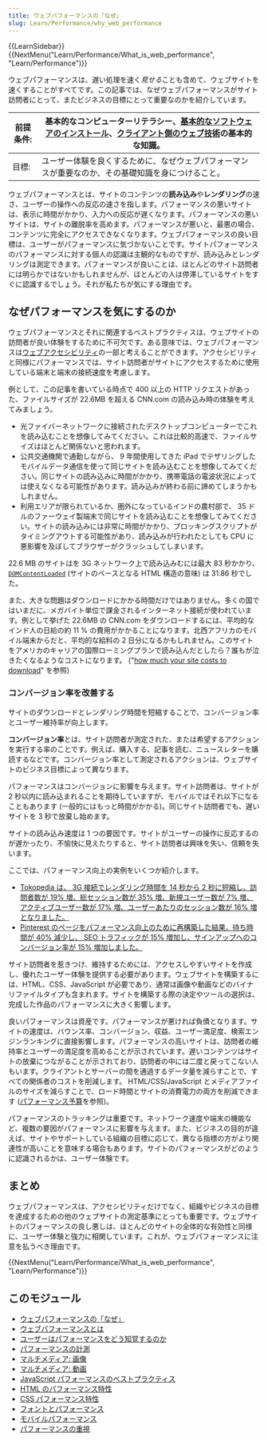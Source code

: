 ```yaml
---
title: ウェブパフォーマンスの「なぜ」
slug: Learn/Performance/why_web_performance
---
```


{{LearnSidebar}}{{NextMenu("Learn/Performance/What_is_web_performance", "Learn/Performance")}}

ウェブパフォーマンスは、遅い処理を速く*見せる*ことも含めて、ウェブサイトを速くすることがすべてです。この記事では、なぜウェブパフォーマンスがサイト訪問者にとって、またビジネスの目標にとって重要なのかを紹介しています。

| 前提条件: | 基本的なコンピューターリテラシー、[基本的なソフトウェアのインストール](/ja/docs/Learn/Getting_started_with_the_web/Installing_basic_software)、[クライアント側のウェブ技術](/ja/docs/Learn/Getting_started_with_the_web)の基本的な知識。 |
| --------- | ---------------------------------------------------------------------------------------------------------------------------------------------------------------------------------------------------------------------------------------- |
| 目標:     | ユーザー体験を良くするために、なぜウェブパフォーマンスが重要なのか、その基礎知識を身につけること。                                                                                                                                       |

ウェブパフォーマンスとは、サイトのコンテンツの**読み込み**や**レンダリング**の速さ、ユーザーの操作への反応の速さを指します。パフォーマンスの悪いサイトは、表示に時間がかかり、入力への反応が遅くなります。パフォーマンスの悪いサイトは、サイトの離脱率を高めます。パフォーマンスが悪いと、最悪の場合、コンテンツに完全にアクセスできなくなります。ウェブパフォーマンスの良い目標は、ユーザーがパフォーマンスに気づかないことです。サイトパフォーマンスのパフォーマンスに対する個人の認識は主観的なものですが、読み込みとレンダリングは測定できます。パフォーマンスが良いことは、ほとんどのサイト訪問者には明らかではないかもしれませんが、ほとんどの人は停滞しているサイトをすぐに認識するでしょう。それが私たちが気にする理由です。

## なぜパフォーマンスを気にするのか

ウェブパフォーマンスとそれに関連するベストプラクティスは、ウェブサイトの訪問者が良い体験をするために不可欠です。ある意味では、ウェブパフォーマンスは[ウェブアクセシビリティ](/ja/docs/Learn/Accessibility)の一部と考えることができます。アクセシビリティと同様にパフォーマンスでは、サイト訪問者がサイトにアクセスするために使用している端末と端末の接続速度を考慮します。

例として、この記事を書いている時点で 400 以上の HTTP リクエストがあった、ファイルサイズが 22.6MB を超える CNN.com の読み込み時の体験を考えてみましょう。

- 光ファイバーネットワークに接続されたデスクトップコンピューターでこれを読み込むことを想像してみてください。これは比較的高速で、ファイルサイズはほとんど関係ないと思われます。
- 公共交通機関で通勤しながら、 9 年間使用してきた iPad でテザリングしたモバイルデータ通信を使って同じサイトを読み込むことを想像してみてください。同じサイトの読み込みに時間がかかり、携帯電話の電波状況によっては使えなくなる可能性があります。読み込みが終わる前に諦めてしまうかもしれません。
- 利用エリアが限られているか、圏外になっているインドの農村部で、 35 ドルのファーウェイ製端末で同じサイトを読み込むことを想像してみてください。サイトの読み込みには非常に時間がかかり、ブロッキングスクリプトがタイミングアウトする可能性があり、読み込みが行われたとしても CPU に悪影響を及ぼしてブラウザーがクラッシュしてしまいます。

22.6 MB のサイトはを 3G ネットワーク上で読み込みむには最大 83 秒かかり、[`DOMContentLoaded`](/ja/docs/Web/API/Document/DOMContentLoaded_event) (サイトのベースとなる HTML 構造の意味) は 31.86 秒でした。

また、大きな問題はダウンロードにかかる時間だけではありません。多くの国ではいまだに、メガバイト単位で課金されるインターネット接続が使われています。例として挙げた 22.6MB の CNN.com をダウンロードするには、平均的なインド人の日給の約 11 % の費用がかかることになります。北西アフリカのモバイル端末からだと、平均的な給料の 2 日分になるかもしれません。このサイトをアメリカのキャリアの国際ローミングプランで読み込んだとしたら？誰もが泣きたくなるようなコストになります。 ("[how much your site costs to download](https://whatdoesmysitecost.com/)" を参照)

### コンバージョン率を改善する

サイトのダウンロードとレンダリング時間を短縮することで、コンバージョン率とユーザー維持率が向上します。

**コンバージョン率**とは、サイト訪問者が測定された、または希望するアクションを実行する率のことです。例えば、購入する、記事を読む、ニュースレターを購読するなどです。コンバージョン率として測定されるアクションは、ウェブサイトのビジネス目標によって異なります。

パフォーマンスはコンバージョンに影響を与えます。サイト訪問者は、サイトが 2 秒以内に読み込まれることを期待していますが、モバイルではそれ以下になることもあります (一般的にはもっと時間がかかる)。同じサイト訪問者でも、遅いサイトを 3 秒で放棄し始めます。

サイトの読み込み速度は 1 つの要因です。サイトがユーザーの操作に反応するのが遅かったり、不愉快に見えたりすると、サイト訪問者は興味を失い、信頼を失います。

ここでは、パフォーマンス向上の実例をいくつか紹介します。

- [Tokopedia は、 3G 接続でレンダリング時間を 14 秒から 2 秒に短縮し、訪問者数が 19% 増、総セッション数が 35% 増、新規ユーザー数が 7% 増、アクティブユーザー数が 17% 増、ユーザーあたりのセッション数が 16% 増となりました。](https://wpostats.com/2018/05/30/tokopedia-new-users.html)
- [Pinterest のページをパフォーマンス向上のために再構築した結果、待ち時間が 40% 減少し、 SEO トラフィックが 15% 増加し、サインアップへのコンバージョン率が 15% 増加しました。](https://wpostats.com/2017/03/10/pinterest-seo.html)

サイト訪問者を惹きつけ、維持するためには、アクセスしやすいサイトを作成し、優れたユーザー体験を提供する必要があります。ウェブサイトを構築するには、HTML、CSS、JavaScript が必要であり、通常は画像や動画などのバイナリファイルタイプも含まれます。サイトを構築する際の決定やツールの選択は、完成した作品のパフォーマンスに大きく影響します。

良いパフォーマンスは資産です。パフォーマンスが悪ければ負債となります。サイトの速度は、バウンス率、コンバージョン、収益、ユーザー満足度、検索エンジンランキングに直接影響します。パフォーマンスの高いサイトは、訪問者の維持率とユーザーの満足度を高めることが示されています。遅いコンテンツはサイトの放棄につながることが示されており、訪問者の中には二度と戻ってこない人もいます。クライアントとサーバーの間を通過するデータ量を減らすことで、すべての関係者のコストを削減します。 HTML/CSS/JavaScript とメディアファイルのサイズを減らすことで、ロード時間とサイトの消費電力の両方を削減できます ([パフォーマンス予算](/ja/docs/Web/Performance/Performance_budgets)を参照)。

パフォーマンスのトラッキングは重要です。ネットワーク速度や端末の機能など、複数の要因がパフォーマンスに影響を与えます。また、ビジネスの目的が違えば、サイトやサポートしている組織の目標に応じて、異なる指標の方がより関連性が高いことを意味する場合もあります。サイトのパフォーマンスがどのように認識されるかは、ユーザー体験です。

## まとめ

ウェブパフォーマンスは、アクセシビリティだけでなく、組織やビジネスの目標を達成するための他のウェブサイトの測定基準にとっても重要です。ウェブサイトのパフォーマンスの良し悪しは、ほとんどのサイトの全体的な有効性と同様に、ユーザー体験と強力に相関しています。これが、ウェブパフォーマンスに注意を払うべき理由です。

{{NextMenu("Learn/Performance/What_is_web_performance", "Learn/Performance")}}

## このモジュール

- [ウェブパフォーマンスの「なぜ」](/ja/docs/Learn/Performance/why_web_performance)
- [ウェブパフォーマンスとは](/ja/docs/Learn/Performance/What_is_web_performance)
- [ユーザーはパフォーマンスをどう知覚するのか](/ja/docs/Learn/Performance/perceived_performance)
- [パフォーマンスの計測](/ja/docs/Learn/Performance/Measuring_performance)
- [マルチメディア: 画像](/ja/docs/Learn/Performance/Multimedia)
- [マルチメディア: 動画](/ja/docs/Learn/Performance/video)
- [JavaScript パフォーマンスのベストプラクティス](/ja/docs/Learn/Performance/JavaScript)
- [HTML のパフォーマンス特性](/ja/docs/Learn/Performance/HTML)
- [CSS パフォーマンス特性](/ja/docs/Learn/Performance/CSS)
- [フォントとパフォーマンス](/ja/docs/Learn/Performance/Fonts)
- [モバイルパフォーマンス](/ja/docs/Learn/Performance/Mobile)
- [パフォーマンスの重視](/ja/docs/Learn/Performance/business_case_for_performance)
